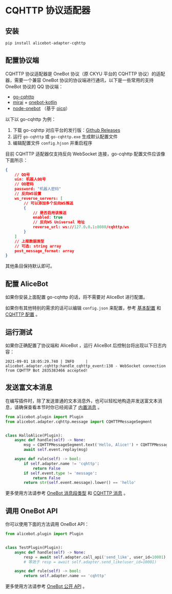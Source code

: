 # CQHTTP 协议适配器

## 安装

```sh
pip install alicebot-adapter-cqhttp
```

## 配置协议端

CQHTTP 协议适配器是 OneBot 协议（原 CKYU 平台的 CQHTTP 协议）的适配器，需要一个兼容 OneBot 协议的协议端进行通讯，以下是一些常用的支持 OneBot 协议的 QQ 协议端：

- [go-cqhttp](https://github.com/Mrs4s/go-cqhttp)
- [mirai](https://github.com/mamoe/mirai) + [onebot-kotlin](https://github.com/yyuueexxiinngg/onebot-kotlin)
- [node-onebot](https://github.com/takayama-lily/node-onebot) （基于 [oicq](https://github.com/takayama-lily/oicq)）

以下以 go-cqhttp 为例：

1. 下载 go-cqhttp 对应平台的发行版：[Github Releases](https://github.com/Mrs4s/go-cqhttp/releases)
2. 运行 `go-cqhttp` 或 `go-cqhttp.exe` 生成默认配置文件
3. 编辑配置文件 `config.hjson` 并重启程序

目前 CQHTTP 适配器仅支持反向 WebSocket 连接，go-cqhttp 配置文件应该像下面所示：

```json
{
    // QQ号
    uin: 机器人QQ号
    // QQ密码
    password: "机器人密码"
    // 反向WS设置
    ws_reverse_servers: [
        // 可以添加多个反向WS推送
        {
            // 是否启用该推送
            enabled: true
            // 反向WS Universal 地址
            reverse_url: ws://127.0.0.1:8080/cqhttp/ws
        }
    ]
    // 上报数据类型
    // 可选: string array
    post_message_format: array
}
```

其他条目保持默认即可。

## 配置 AliceBot

如果你安装上面配置 go-cqhttp 的话，将不需要对 AliceBot 进行配置。

如果你有其他特别的需求的话可以编辑 `config.json` 来配置，参考 [基本配置](./basic-config.md) 和 [CQHTTP 配置](/api/adapter/cqhttp/config.md) 。

## 运行测试

如果你正确配置了协议端和 AliceBot ，运行 AliceBot 后控制台将出现以下日志内容：

```
2021-09-01 18:05:29.740 | INFO     | alicebot.adapter.cqhttp:handle_cqhttp_event:138 - WebSocket connection from CQHTTP Bot 2835383466 accepted!
```

## 发送富文本消息

在编写插件时，除了发送普通的文本消息外，也可以轻松地构造并发送富文本消息，请确保查看本节时你已经阅读了 [内置消息](./builtin-message.md) 。

```python
from alicebot.plugin import Plugin
from alicebot.adapter.cqhttp.message import CQHTTPMessageSegment


class HalloAlice(Plugin):
    async def handle(self) -> None:
        msg = CQHTTPMessageSegment.text('Hello, Alice!') + CQHTTPMessageSegment.image('https://www.example.org/1.jpg')
        await self.event.replay(msg)

    async def rule(self) -> bool:
        if self.adapter.name != 'cqhttp':
            return False
        if self.event.type != 'message':
            return False
        return str(self.event.message).lower() == 'hello'

```

更多使用方法请参考 [OneBot 消息段类型](https://github.com/botuniverse/onebot/blob/master/v11/specs/message/segment.md) 和 [CQHTTP 消息](/api/adapter/cqhttp/message.md) 。

## 调用 OneBot API

你可以使用下面的方法调用 OneBot API：

```python
from alicebot.plugin import Plugin


class TestPlugin(Plugin):
    async def handle(self) -> None:
        resp = await self.adapter.call_api('send_like', user_id=10001)
        # 等效于 resp = await self.adapter.send_like(user_id=10001)

    async def rule(self) -> bool:
        return self.adapter.name == 'cqhttp'

```

更多使用方法请参考 [OneBot 公开 API](https://github.com/botuniverse/onebot/blob/master/v11/specs/api/public.md) 。